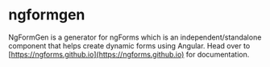 # ngformgen
NgFormGen is a generator for ngForms which is an independent/standalone component that helps create dynamic forms using Angular. Head over to [https://ngforms.github.io](https://ngforms.github.io) for documentation.
